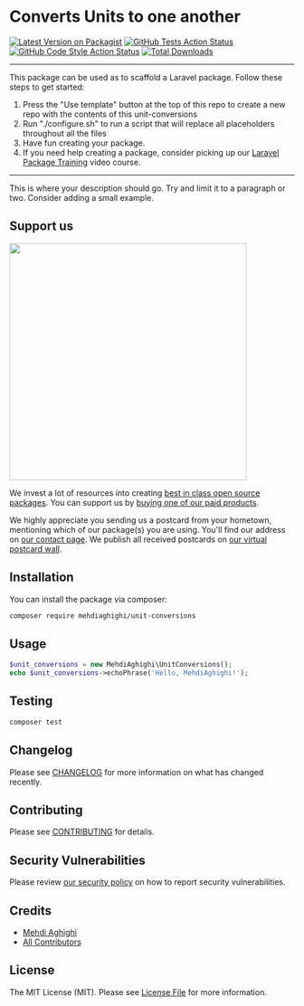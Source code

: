 # Converts Units to one another

[![Latest Version on Packagist](https://img.shields.io/packagist/v/mehdiaghighi/unit-conversions.svg?style=flat-square)](https://packagist.org/packages/mehdiaghighi/unit-conversions)
[![GitHub Tests Action Status](https://img.shields.io/github/workflow/status/mehdiaghighi/unit-conversions/run-tests?label=tests)](https://github.com/mehdiaghighi/unit-conversions/actions?query=workflow%3ATests+branch%3Amaster)
[![GitHub Code Style Action Status](https://img.shields.io/github/workflow/status/mehdiaghighi/unit-conversions/Check%20&%20fix%20styling?label=code%20style)](https://github.com/mehdiaghighi/unit-conversions/actions?query=workflow%3A"Check+%26+fix+styling"+branch%3Amaster)
[![Total Downloads](https://img.shields.io/packagist/dt/mehdiaghighi/unit-conversions.svg?style=flat-square)](https://packagist.org/packages/mehdiaghighi/unit-conversions)

---
This package can be used as to scaffold a Laravel package. Follow these steps to get started:

1. Press the "Use template" button at the top of this repo to create a new repo with the contents of this unit-conversions
2. Run "./configure.sh" to run a script that will replace all placeholders throughout all the files
3. Have fun creating your package.
4. If you need help creating a package, consider picking up our <a href="https://laravelpackage.training">Laravel Package Training</a> video course.
---

This is where your description should go. Try and limit it to a paragraph or two. Consider adding a small example.

## Support us

[<img src="https://github-ads.s3.eu-central-1.amazonaws.com/unit-conversions.jpg?t=1" width="419px" />](https://spatie.be/github-ad-click/unit-conversions)

We invest a lot of resources into creating [best in class open source packages](https://spatie.be/open-source). You can support us by [buying one of our paid products](https://spatie.be/open-source/support-us).

We highly appreciate you sending us a postcard from your hometown, mentioning which of our package(s) you are using. You'll find our address on [our contact page](https://spatie.be/about-us). We publish all received postcards on [our virtual postcard wall](https://spatie.be/open-source/postcards).

## Installation

You can install the package via composer:

```bash
composer require mehdiaghighi/unit-conversions
```

## Usage

```php
$unit_conversions = new MehdiAghighi\UnitConversions();
echo $unit_conversions->echoPhrase('Hello, MehdiAghighi!');
```

## Testing

```bash
composer test
```

## Changelog

Please see [CHANGELOG](CHANGELOG.md) for more information on what has changed recently.

## Contributing

Please see [CONTRIBUTING](.github/CONTRIBUTING.md) for details.

## Security Vulnerabilities

Please review [our security policy](../../security/policy) on how to report security vulnerabilities.

## Credits

- [Mehdi Aghighi](https://github.com/MehdiAghighi)
- [All Contributors](../../contributors)

## License

The MIT License (MIT). Please see [License File](LICENSE.md) for more information.
